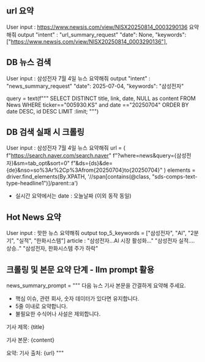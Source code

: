 ##  url 요약
User input : https://www.newsis.com/view/NISX20250814_0003290136 요약해줘
output
"intent" : "url_summary_request"
"date": None,
"keywords": ["https://www.newsis.com/view/NISX20250814_0003290136"],        


## DB 뉴스 검색
User input : 삼성전자 7월 4일 뉴스 요약해줘
output
"intent" : "news_summary_request"
"date": 2025-07-04,
"keywords": "삼성전자"

query = text(f"""
            SELECT DISTINCT title, link, date, NULL as content
            FROM News WHERE ticker=="005930.KS" and date =="20250704"
            ORDER BY date DESC, id DESC LIMIT :limit;
        """)


## DB 검색 실패 시 크롤링
User input : 삼성전자 7월 4일 뉴스 요약해줘
url = (
f"https://search.naver.com/search.naver"
f"?where=news&query={삼성전자}&sm=tab_opt&sort=0"
f"&ds={ds}&de={de}&nso=so%3Ar%2Cp%3Afrom{20250704}to{20250704}"
            )
elements = driver.find_elements(By.XPATH, '//span[contains(@class, "sds-comps-text-type-headline1")]/parent::a')

- 실시간 요약에서는 date : 오늘날짜 (이외 동작 동일)


## Hot News 요약
User input : 핫한 뉴스 요약해줘
output
top_5_keywords = ["삼성전자", "AI", "2분기", "실적", "한화시스템"]
article : 
"삼성전자...AI 시장 활성화..."
"삼성전자 실적.... 상승.."
"삼성전자, 한화시스템 주가 하락"




## 크롤링 및 본문 요약 단계 - llm prompt 활용
news_summary_prompt = """
다음 뉴스 기사 본문을 간결하게 요약해 주세요.
- 핵심 이슈, 관련 회사, 숫자 데이터가 있다면 유지합니다.
- 5줄 이내로 요약합니다.
- 불필요한 수식어나 사설은 제외합니다.

기사 제목: {title}

기사 본문:
{content}

요약:
기사 출처: {url}
"""
                
  
